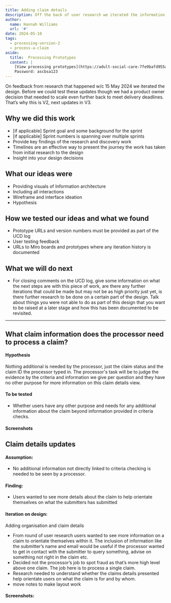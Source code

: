 ```yaml
---
title: Adding claim details
description: Off the back of user research we iterated the information we were providing the processor on the claim and organisation. 
author:
  name: Hannah Williams
  url: '#'
date: 2024-05-10
tags:
  - processing-version-2
  - process-a-claim
aside:
  title:  Processing Prototypes
  content: |
    [View processing prototypes](https://adult-social-care-7fe9bafd955a.herokuapp.com/version-index?area=Processing) 
    Password: ascbsa123
---
```


On feedback from research that happened w/c 15 May 2024 we iterated the design. Before we could test these updates though we had a product owner decision that needed to scale even further back to meet delivery deadlines. That’s why this is V2, next updates in V3.


## Why we did this work

- [if applicable] Sprint goal and some background for the sprint
- [if applicable] Sprint numbers is spanning over multiple sprints
- Provide key findings of the research and discovery work
- Timelines are an effective way to present the journey the work has taken from initial research to the design
- Insight into your design decisions

## What our ideas were
- Providing visuals of Information architecture
- Including all interactions
- Wireframe and interface ideation
- Hypothesis

## How we tested our ideas and what we found

- Prototype URLs and version numbers must be provided as part of the UCD log
- User testing feedback
- URLs to Miro boards and prototypes where any iteration history is documented

## What we will do next
- For closing comments on the UCD log, give some information on what the next steps are with this piece of work, are there any further iterations that could be made but may not be as high priority just yet, is there further research to be done on a certain part of the design. Talk about things you were not able to do as part of this design that you want to be raised at a later stage and how this has been documented to be revisited.




--------


## What claim information does the processor need to process a claim?

#### Hypothesis
Nothing additional is needed by the processor, just the claim status and the claim ID the processor typed in. The processor's task will be to judge the evidence by the criteria and information we give per question and they have no other purpose for more information on this claim details view.
#### To be tested

- Whether users have any other purpose and needs for any additional information about the claim beyond information provided in criteria checks. 

#### Screenshots




## Claim details updates

#### Assumption: 
- No additional information not directly linked to criteria checking is needed to be seen by a processor.

#### Finding:
- Users wanted to see more details about the claim to help orientate themselves on what the submitters has submitted

#### Iteration on design:
Adding organisation and claim details

- From round of user research users wanted to see more information on a claim to orientate themselves within it. The inclusion of information like the submitter’s name and email would be useful if the processor wanted to get in contact with the submitter to query something, advise on something not right in the claim etc. 
- Decided not the processor’s job to spot fraud as that’s more high level above one claim. The job here is to process a single claim. 
- Research needed to understand whether the claims details presented help orientate users on what the claim is for and by whom. 
- move notes to make layout work

#### Screenshots:

